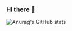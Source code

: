 ### Hi there 👋

![Anurag's GitHub stats](https://github-readme-stats.vercel.app/api?username=Lirodek&show_icons=true&theme=dark)
